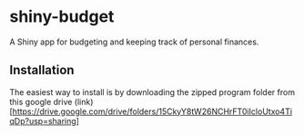 # shiny-budget

A Shiny app for budgeting and keeping track of personal finances. 

## Installation

The easiest way to install is by downloading the zipped program folder from this google drive (link)[https://drive.google.com/drive/folders/15CkyY8tW26NCHrFT0iIcloUtxo4TiqDp?usp=sharing]

